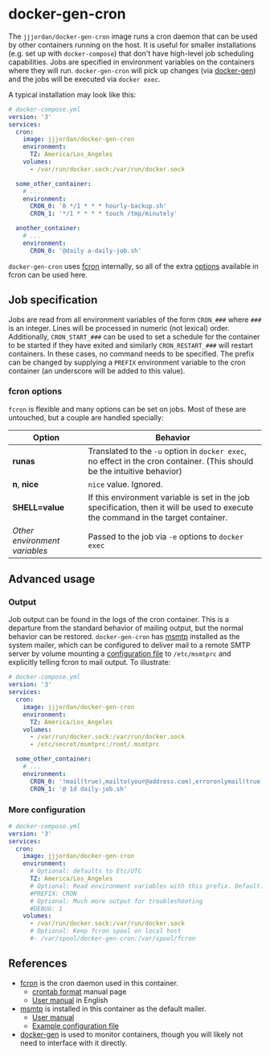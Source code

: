 # docker-gen-cron
The `jjjordan/docker-gen-cron` image runs a cron daemon that can be used by
other containers running on the host.  It is useful for smaller
installations (e.g.  set up with `docker-compose`) that don't have
high-level job scheduling capabilities.  Jobs are specified in environment
variables on the containers where they will run.  `docker-gen-cron` will
pick up changes (via [docker-gen](https://github.com/jwilder/docker-gen))
and the jobs will be executed via `docker exec`.

A typical installation may look like this:

```yaml
# docker-compose.yml
version: '3'
services:
  cron:
    image: jjjordan/docker-gen-cron
    environment:
      TZ: America/Los_Angeles
    volumes:
      - /var/run/docker.sock:/var/run/docker.sock

  some_other_container:
    # ...
    environment:
      CRON_0: '0 */1 * * * hourly-backup.sh'
      CRON_1: '*/1 * * * * touch /tmp/minutely'

  another_container:
    # ...
    environment:
      CRON_0: '@daily a-daily-job.sh'
```

`docker-gen-cron` uses [fcron](http://fcron.free.fr/) internally, so all of
the extra [options](http://fcron.free.fr/doc/en/fcrontab.5.html) available
in fcron can be used here.

## Job specification
Jobs are read from all environment variables of the form `CRON_###` where
`###` is an integer.  Lines will be processed in numeric (not lexical)
order.  Additionally, `CRON_START_###` can be used to set a schedule for the
container to be started if they have exited and similarly `CRON_RESTART_###`
will restart containers.  In these cases, no command needs to be specified. 
The prefix can be changed by supplying a `PREFIX` environment variable to
the cron container (an underscore will be added to this value).

### fcron options
`fcron` is flexible and many options can be set on jobs.  Most of these are
untouched, but a couple are handled specially:

| Option | Behavior |
| ------ | ------------- |
| **runas** | Translated to the `-u` option in `docker exec`, no effect in the cron container. (This should be the intuitive behavior) |
| **n**, **nice** | `nice` value. Ignored. |
| **SHELL=value** | If this environment variable is set in the job specification, then it will be used to execute the command in the target container. |
| *Other environment variables* | Passed to the job via `-e` options to `docker exec` |

## Advanced usage

### Output
Job output can be found in the logs of the cron container.  This is a
departure from the standard behavior of mailing output, but the normal
behavior can be restored.  `docker-gen-cron` has
[msmtp](https://marlam.de/msmtp/) installed as the system mailer, which can
be configured to deliver mail to a remote SMTP server by volume mounting a
[configuration file](https://marlam.de/msmtp/msmtprc.txt) to
`/etc/msmtprc` and explicitly telling fcron to mail output.  To
illustrate:

```yaml
# docker-compose.yml
version: '3'
services:
  cron:
    image: jjjordan/docker-gen-cron
    environment:
      TZ: America/Los_Angeles
    volumes:
      - /var/run/docker.sock:/var/run/docker.sock
      - /etc/secret/msmtprc:/root/.msmtprc

  some_other_container:
    # ...
    environment:
      CRON_0: '!mail(true),mailto(your@address.com),erroronlymail(true)'
      CRON_1: '@ 1d daily-job.sh'
```

### More configuration
```yaml
# docker-compose.yml
version: '3'
services:
  cron:
    image: jjjordan/docker-gen-cron
    environment:
      # Optional: defaults to Etc/UTC
      TZ: America/Los_Angeles
      # Optional: Read environment variables with this prefix. Default: CRON
      #PREFIX: CRON
      # Optional: Much more output for troubleshooting
      #DEBUG: 1
    volumes:
      - /var/run/docker.sock:/var/run/docker.sock
      # Optional: Keep fcron spool on local host
      #- /var/spool/docker-gen-cron:/var/spool/fcron
```

## References
* [fcron](http://fcron.free.fr/) is the cron daemon used in this container.
  * [crontab format](http://fcron.free.fr/doc/en/fcrontab.5.html) manual page
  * [User manual](http://fcron.free.fr/doc/en/index.html) in English
* [msmtp](https://marlam.de/msmtp/) is installed in this container as the default mailer.
  * [User manual](https://marlam.de/msmtp/msmtp.html)
  * [Example configuration file](https://marlam.de/msmtp/msmtp.html#Examples)
* [docker-gen](https://github.com/jwilder/docker-gen) is used to monitor containers, though you will likely not need to interface with it directly.
